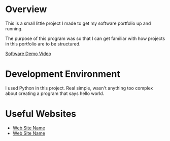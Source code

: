 # Overview

This is a small little project I made to get my software portfolio up and running.

The purpose of this program was so that I can get familiar with how projects in this portfolio are to be structured.

[Software Demo Video](https://youtu.be/2P1oE1HNk90)

# Development Environment

I used Python in this project. Real simple, wasn't anything too complex about creating a program that says hello world.

# Useful Websites

* [Web Site Name](http://url.link.goes.here)
* [Web Site Name](http://url.link.goes.here)
